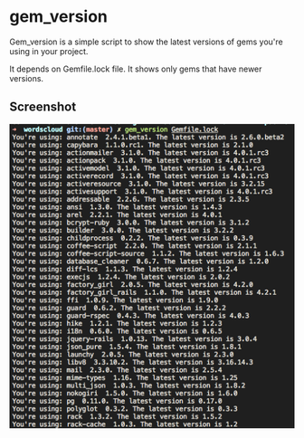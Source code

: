 # gem\_version

Gem\_version is a simple script to show the latest versions of gems you're using in your project.

It depends on Gemfile.lock file.
It shows only gems that have newer versions.

## Screenshot
![Screenshot](screenshot.png)
